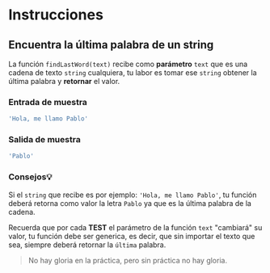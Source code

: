 # Instrucciones

## Encuentra la última palabra de un string
La función `findLastWord(text)` recibe como **parámetro** `text` que es una cadena de texto `string` cualquiera, tu labor es tomar ese `string` obtener la última palabra y **retornar** el valor.

### Entrada de muestra
```javascript
'Hola, me llamo Pablo'
```

### Salida de muestra
```javascript
'Pablo'
```

### Consejos💡
Si el `string` que recibe es por ejemplo: `'Hola, me llamo Pablo'`, tu función deberá retorna como valor la letra `Pablo` ya que es la última palabra de la cadena.

Recuerda que por cada **TEST** el parámetro de la función `text` "cambiará" su valor, tu función debe ser generica, es decir, que sin importar el texto que sea, siempre deberá retornar la `última` palabra.

> No hay gloria en la práctica, pero sin práctica no hay gloria.
  